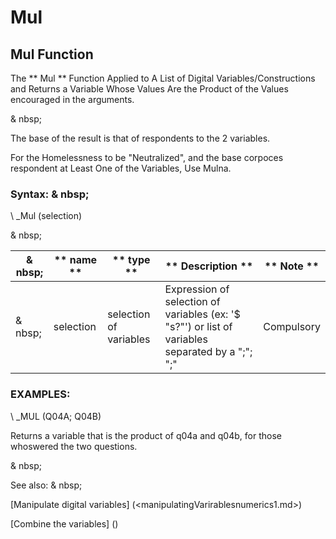 # Mul

## Mul Function

The ** Mul ** Function Applied to A List of Digital Variables/Constructions and Returns a Variable Whose Values ​​Are the Product of the Values ​​encouraged in the arguments.

& nbsp;

The base of the result is that of respondents to the 2 variables.

For the Homelessness to be "Neutralized", and the base corpoces respondent at Least One of the Variables, Use Mulna.

### Syntax: & nbsp;

\ _Mul (selection)

& nbsp;

| & nbsp; | ** name ** | ** type ** | ** Description ** | ** Note ** |
| --- | --- | --- | --- | --- |
| & nbsp; | selection | selection of variables | Expression of selection of variables (ex: '$ "s?"') or list of variables separated by a ";"; ";"| Compulsory |

### EXAMPLES:

\ _MUL (Q04A; Q04B)

Returns a variable that is the product of q04a and q04b, for those whoswered the two questions.

& nbsp;

See also: & nbsp;

[Manipulate digital variables] (<manipulatingVarirablesnumerics1.md>)

[Combine the variables] (<combine thevariables1.md>)
